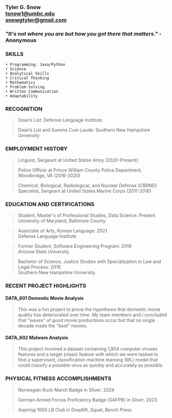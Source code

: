 ### Tyler G. Snow <br> tsnow1@umbc.edu <br> snowgtyler@gmail.com

### *"It's not **where you are** but **how you got there** that matters."* - **Anonymous**

### SKILLS
	• Programming: Java/Python  
	• Science
	• Analytical Skills
	• Critical Thinking
	• Mathematics
	• Problem Solving 
	• Written Communication
	• Adaptability
 
### RECOGNITION

> Dean’s List: Defense Language Institute.
> 
> Dean’s List and Summa Cum Laude: Southern New Hampshire University

### EMPLOYMENT HISTORY
> Linguist, Sergeant at United States Army (2020-Present)
>
> Police Officer at Prince William County Police Department, Woodbridge, VA (2016-2020)
>
> Chemical, Biological, Radiological, and Nuclear Defense (CBRND) Specialist, Sergeant at United States Marine Corps (2011-2016)

### EDUCATION AND CERTIFICATIONS

> Student, Master's of Professional Studies, Data Science: Present <br>
> University of Maryland, Baltimore County

> Associate of Arts, Korean Language: 2021 <br>
> Defense Language Institute

> Former Student, Software Engineering Program: 2019 <br>
> Arizona State University

> Bachelor of Science, Justice Studies with Specialization in Law and Legal Process: 2016 <br>
> Southern New Hampshire University

### RECENT PROJECT HIGHLIGHTS

#### DATA_601 Domestic Movie Analysis <br>
> This was a fun project to prove the hypothesis that domestic movie quality has deteriorated over time.  My team members and I concluded that "waves" of good movie productions occur but that no single decade made the "best" movies. <br>

#### DATA_602 Malware Analysis <br>
> This project involved a dataset containing 1,804 computer viruses features and a target (class) feature with which we were tasked to find a supervised, classification machine learning (ML) model that could classify a possible virus as quickly and accurately as possible.<br>

### PHYSICAL FITNESS ACCOMPLISHMENTS

> Norwegian Ruck March Badge in Silver: 2024
> 
> German Armed Forces Proficiency Badge (GAFPB) in Silver: 2023
> 
> *Aspiring* 1000 LB Club in Deadlift, Squat, Bench Press
